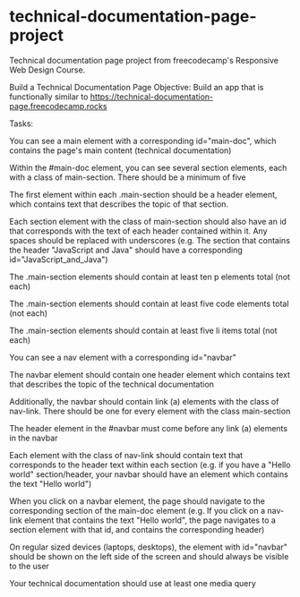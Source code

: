 # technical-documentation-page-project
Technical documentation page project from freecodecamp's Responsive Web Design Course.

Build a Technical Documentation Page
Objective: Build an app that is functionally similar to https://technical-documentation-page.freecodecamp.rocks

Tasks:

You can see a main element with a corresponding id="main-doc", which contains the page's main content (technical documentation)

Within the #main-doc element, you can see several section elements, each with a class of main-section. There should be a minimum of five

The first element within each .main-section should be a header element, which contains text that describes the topic of that section.

Each section element with the class of main-section should also have an id that corresponds with the text of each header contained within it. Any spaces should be replaced with underscores (e.g. The section that contains the header "JavaScript and Java" should have a corresponding id="JavaScript_and_Java")

The .main-section elements should contain at least ten p elements total (not each)

The .main-section elements should contain at least five code elements total (not each)

The .main-section elements should contain at least five li items total (not each)

You can see a nav element with a corresponding id="navbar"

The navbar element should contain one header element which contains text that describes the topic of the technical documentation

Additionally, the navbar should contain link (a) elements with the class of nav-link. There should be one for every element with the class main-section

The header element in the #navbar must come before any link (a) elements in the navbar

Each element with the class of nav-link should contain text that corresponds to the header text within each section (e.g. if you have a "Hello world" section/header, your navbar should have an element which contains the text "Hello world")

When you click on a navbar element, the page should navigate to the corresponding section of the main-doc element (e.g. If you click on a nav-link element that contains the text "Hello world", the page navigates to a section element with that id, and contains the corresponding header)

On regular sized devices (laptops, desktops), the element with id="navbar" should be shown on the left side of the screen and should always be visible to the user

Your technical documentation should use at least one media query
